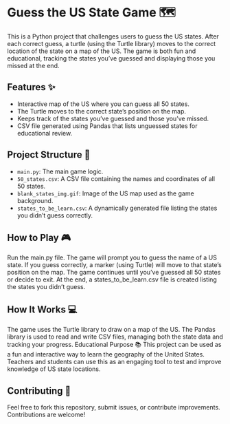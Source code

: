 # Guess the US State Game 🗺️

This is a Python project that challenges users to guess the US states. After each correct guess, a turtle (using the Turtle library) moves to the correct location of the state on a map of the US. The game is both fun and educational, tracking the states you’ve guessed and displaying those you missed at the end.

## Features ✨

- Interactive map of the US where you can guess all 50 states.
- The Turtle moves to the correct state’s position on the map.
- Keeps track of the states you’ve guessed and those you’ve missed.
- CSV file generated using Pandas that lists unguessed states for educational review.

## Project Structure 📁

- `main.py`: The main game logic.
- `50_states.csv`: A CSV file containing the names and coordinates of all 50 states.
- `blank_states_img.gif`: Image of the US map used as the game background.
- `states_to_be_learn.csv`: A dynamically generated file listing the states you didn’t guess correctly.

## How to Play 🎮

Run the main.py file.
The game will prompt you to guess the name of a US state.
If you guess correctly, a marker (using Turtle) will move to that state’s position on the map.
The game continues until you’ve guessed all 50 states or decide to exit.
At the end, a states_to_be_learn.csv file is created listing the states you didn’t guess.

## How It Works 💻

The game uses the Turtle library to draw on a map of the US.
The Pandas library is used to read and write CSV files, managing both the state data and tracking your progress.
Educational Purpose 📚
This project can be used as a fun and interactive way to learn the geography of the United States. Teachers and students can use this as an engaging tool to test and improve knowledge of US state locations.

## Contributing 🤝
Feel free to fork this repository, submit issues, or contribute improvements. Contributions are welcome!



